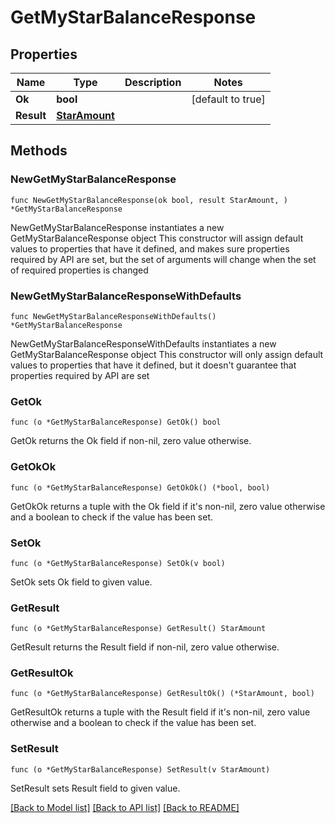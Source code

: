 # GetMyStarBalanceResponse

## Properties

Name | Type | Description | Notes
------------ | ------------- | ------------- | -------------
**Ok** | **bool** |  | [default to true]
**Result** | [**StarAmount**](StarAmount.md) |  | 

## Methods

### NewGetMyStarBalanceResponse

`func NewGetMyStarBalanceResponse(ok bool, result StarAmount, ) *GetMyStarBalanceResponse`

NewGetMyStarBalanceResponse instantiates a new GetMyStarBalanceResponse object
This constructor will assign default values to properties that have it defined,
and makes sure properties required by API are set, but the set of arguments
will change when the set of required properties is changed

### NewGetMyStarBalanceResponseWithDefaults

`func NewGetMyStarBalanceResponseWithDefaults() *GetMyStarBalanceResponse`

NewGetMyStarBalanceResponseWithDefaults instantiates a new GetMyStarBalanceResponse object
This constructor will only assign default values to properties that have it defined,
but it doesn't guarantee that properties required by API are set

### GetOk

`func (o *GetMyStarBalanceResponse) GetOk() bool`

GetOk returns the Ok field if non-nil, zero value otherwise.

### GetOkOk

`func (o *GetMyStarBalanceResponse) GetOkOk() (*bool, bool)`

GetOkOk returns a tuple with the Ok field if it's non-nil, zero value otherwise
and a boolean to check if the value has been set.

### SetOk

`func (o *GetMyStarBalanceResponse) SetOk(v bool)`

SetOk sets Ok field to given value.


### GetResult

`func (o *GetMyStarBalanceResponse) GetResult() StarAmount`

GetResult returns the Result field if non-nil, zero value otherwise.

### GetResultOk

`func (o *GetMyStarBalanceResponse) GetResultOk() (*StarAmount, bool)`

GetResultOk returns a tuple with the Result field if it's non-nil, zero value otherwise
and a boolean to check if the value has been set.

### SetResult

`func (o *GetMyStarBalanceResponse) SetResult(v StarAmount)`

SetResult sets Result field to given value.



[[Back to Model list]](../README.md#documentation-for-models) [[Back to API list]](../README.md#documentation-for-api-endpoints) [[Back to README]](../README.md)


